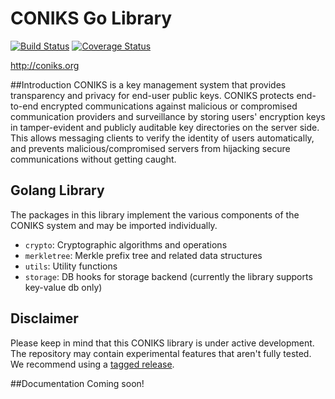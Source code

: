 # CONIKS Go Library

[![Build Status](https://travis-ci.org/coniks-sys/coniks-go.svg?branch=master)](https://travis-ci.org/coniks-sys/coniks-go)
[![Coverage Status](https://coveralls.io/repos/github/coniks-sys/coniks-go/badge.svg?branch=master&dummy=1)](https://coveralls.io/github/coniks-sys/coniks-go)

http://coniks.org

##Introduction
CONIKS is a key management system that provides transparency and privacy 
for end-user public keys.
CONIKS protects end-to-end encrypted communications against malicious or 
compromised communication providers and surveillance by storing users' 
encryption keys in tamper-evident and publicly auditable 
key directories on the server side. 
This allows messaging clients to verify the identity of 
users automatically, and prevents malicious/compromised servers from 
hijacking secure communications without getting caught.

## Golang Library
The packages in this library implement the various components of the CONIKS system and may be imported individually.

- ``crypto``: Cryptographic algorithms and operations
- ``merkletree``: Merkle prefix tree and related data structures
- ``utils``: Utility functions 
- ``storage``: DB hooks for storage backend (currently the library supports key-value db only)

## Disclaimer
Please keep in mind that this CONIKS library is under active development. The repository may contain experimental features that aren't fully tested. We recommend using a [tagged release](https://github.com/coniks-sys/coniks-go/releases).

##Documentation
Coming soon!
